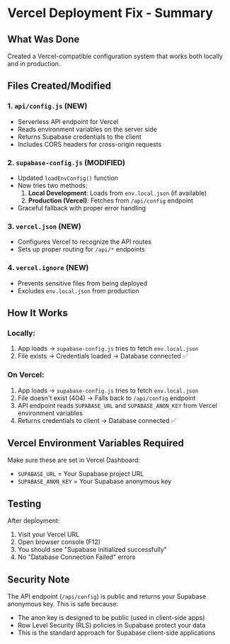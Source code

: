 # Vercel Deployment Fix - Summary

## What Was Done

Created a Vercel-compatible configuration system that works both locally and in production.

## Files Created/Modified

### 1. `api/config.js` (NEW)
- Serverless API endpoint for Vercel
- Reads environment variables on the server side
- Returns Supabase credentials to the client
- Includes CORS headers for cross-origin requests

### 2. `supabase-config.js` (MODIFIED)
- Updated `loadEnvConfig()` function
- Now tries two methods:
  1. **Local Development**: Loads from `env.local.json` (if available)
  2. **Production (Vercel)**: Fetches from `/api/config` endpoint
- Graceful fallback with proper error handling

### 3. `vercel.json` (NEW)
- Configures Vercel to recognize the API routes
- Sets up proper routing for `/api/*` endpoints

### 4. `vercel.ignore` (NEW)
- Prevents sensitive files from being deployed
- Excludes `env.local.json` from production

## How It Works

### Locally:
1. App loads → `supabase-config.js` tries to fetch `env.local.json`
2. File exists → Credentials loaded → Database connected ✅

### On Vercel:
1. App loads → `supabase-config.js` tries to fetch `env.local.json`
2. File doesn't exist (404) → Falls back to `/api/config` endpoint
3. API endpoint reads `SUPABASE_URL` and `SUPABASE_ANON_KEY` from Vercel environment variables
4. Returns credentials to client → Database connected ✅

## Vercel Environment Variables Required

Make sure these are set in Vercel Dashboard:
- `SUPABASE_URL` = Your Supabase project URL
- `SUPABASE_ANON_KEY` = Your Supabase anonymous key

## Testing

After deployment:
1. Visit your Vercel URL
2. Open browser console (F12)
3. You should see "Supabase initialized successfully"
4. No "Database Connection Failed" errors

## Security Note

The API endpoint (`/api/config`) is public and returns your Supabase anonymous key. This is safe because:
- The anon key is designed to be public (used in client-side apps)
- Row Level Security (RLS) policies in Supabase protect your data
- This is the standard approach for Supabase client-side applications
